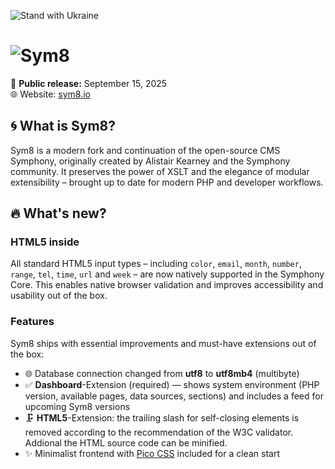 ![Stand with Ukraine](https://sym8.io/app/public/ua-badge.png)

# ![Sym8](https://sym8.io/app/public/logo-sym8-2025.svg)

🚀 **Public release:** September 15, 2025  
🌐 Website: [sym8.io](https://sym8.io)

## 🌀 What is Sym8?

Sym8 is a modern fork and continuation of the open-source CMS Symphony, originally created by Alistair Kearney and the Symphony community. It preserves the power of XSLT and the elegance of modular extensibility – brought up to date for modern PHP and developer workflows.

## 🔥 What's new?

### HTML5 inside

All standard HTML5 input types – including `color`, `email`, `month`, `number`, `range`, `tel`, `time`, `url` and `week` – are now natively supported in the Symphony Core. This enables native browser validation and improves accessibility and usability out of the box.

### Features

Sym8 ships with essential improvements and must-have extensions out of the box:

- 🌐 Database connection changed from __utf8__ to __utf8mb4__ (multibyte)
- ✅ __Dashboard__-Extension (required) — shows system environment (PHP version, available pages, data sources, sections) and includes a feed for upcoming Sym8 versions
- 🗜 __HTML5__-Extension: the trailing slash for self-closing elements is removed according to the recommendation of the W3C validator. Addional the HTML source code can be minified.
- ✨ Minimalist frontend with [Pico CSS](https://picocss.com/) included for a clean start

